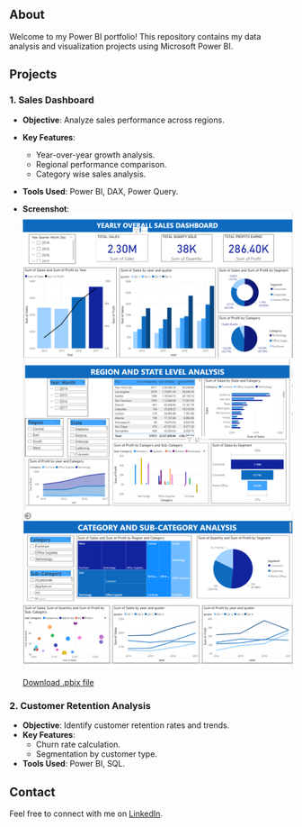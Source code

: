 ## About
Welcome to my Power BI portfolio! This repository contains my data analysis and visualization projects using Microsoft Power BI.

## Projects
### 1. Sales Dashboard
- **Objective**: Analyze sales performance across regions.
- **Key Features**:
  - Year-over-year growth analysis.
  - Regional performance comparison.
  - Category wise sales analysis.
- **Tools Used**: Power BI, DAX, Power Query.
- **Screenshot**:
  ![Year-over-year growth analysis](https://github.com/nikhil3732/Power-BI-Portfolio/blob/main/YEARLY%20SALES.png)
  ![Regional performance comparison](https://github.com/nikhil3732/Power-BI-Portfolio/blob/main/regional.png)
  ![Category wise sales analysis](https://github.com/nikhil3732/Power-BI-Portfolio/blob/main/Screenshot%202024-12-15%20124539.png)
  
  [Download .pbix file](link-to-pbix-file)

### 2. Customer Retention Analysis
- **Objective**: Identify customer retention rates and trends.
- **Key Features**:
  - Churn rate calculation.
  - Segmentation by customer type.
- **Tools Used**: Power BI, SQL.

## Contact
Feel free to connect with me on [LinkedIn](https://linkedin.com/in/your-profile).
